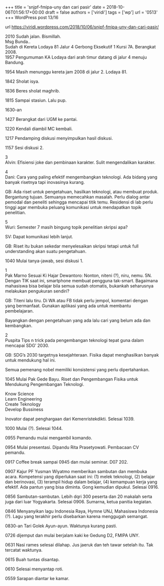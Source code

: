 +++
title = 'snjpf-fmipa-uny dan cari pasir'
date = 2018-10-06T01:56:17+00:00
draft = false
authors = ['viridi']
tags = ['wp']
url = '0513'
+++
WordPress post 13/16 <!--more-->

url https://viridi.wordpress.com/2018/10/06/snjpf-fmipa-uny-dan-cari-pasir/

2010 Sudah jalan. Bismillah. \
Msg Bunda.. \
Sudah di Kereta Lodaya 81 Jalur 4 Gerbong Eksekutif 1 Kursi 7A. Berangkat 2008. \
1957 Pengumuman KA Lodaya dari arah timur datang di jalur 4 menuju Bandung.

1954 Masih menunggu kereta jam 2008 di jalur 2. Lodaya 81.

1842 Sholat isya.

1836 Beres sholat maghrib.

1815 Sampai stasiun. Lalu pup.

1630-an

1427 Berangkat dari UGM ke pantai.

1220 Kendali diambil MC kembali.

1217 Pendamping diskusi menyimpulkan hasil diskusi.

1157 Sesi diskusi 2.

3 \
Alvin: Efisiensi joke dan pembinaan karakter. Sulit mengendalikan karakter.

4 \
Dani: Cara yang paling efektif mengembangkan teknologi. Ada bidang yang banyak risetnya tapi inovasinya kurang.

GB: Ada riset untuk pengetahuan, hasilkan teknologi, atau membuat produk. Bergantung tujuan. Semuanya memecahkan masalah. Perlu dialog antar pemodal dan peneliti sehingga mencapai titik temu. Residensi di lab perlu tinggi agar membuka peluang komunikasi untuk mendapatkan topik penelitian.

5 \
Wuri: Semester 7 masih bingung topik penelitian skripsi apa?

SV: Dapat komunikasi lebih lanjut.

GB: Riset itu bukan sekedar menyelesaikan skripsi tetapi untuk full understanding akan suatu pengetahuan.

1040 Mulai tanya-jawab, sesi diskusi 1.

1 \
Pak Marno
Sesuai Ki Hajar Dewantoro: Nonton, niteni (?), niru, nemu. 5N.
Dengan TIK saat ini, smartphone membuat pengguna tak-smart. Bagaimana mahasiswa bisa belajar bila semua sudah otomatis, bukankah seharusnya melakukan pengukuran sendiri?

GB: Titeni lalu tiru. Di WA atau FB tidak perlu jempol, komentari dengan yang bermanfaat. Gunakan aplikasi yang ada untuk membantu pembelajaran.

Bayangkan dengan pengetahuan yang ada lalu cari yang belum ada dan kembangkan.

2 \
Puspita
Tips n trick pada pengembangan teknologi tepat guna dalam mencapai SDG’ 2030.

GB: SDG’s 2030 targetnya kesejahteraan. Fisika dapat menghasilkan banyak untuk mendukung hal ini.

Semua pemenang nobel memiliki konsistensi yang perlu dipertahankan.

1045 Mulai Pak Gede Bayu. Riset dan Pengembangan Fisika untuk Mendukung Pengembangan Teknologi.

Know Science \
Learn Engineering \
Create Teknology \
Develop Bussiness

Inovator dapat penghargaan dari Kemenristekdikti. Selesai 1039.

1000 Mulai (?). Selesai 1044.

0955 Pemandu mulai mengambil komando.

0954 Mulai presentasi. Dipandu Rita Prasetyowati. Pembacaan CV pemandu.

0917 Coffee break sampai 0945 dan mulai seminar. D07 202.

0907 Kajur PF Yusman Wiyatmo memberikan sambutan dan membuka acara. Kompetensi yang diperlukan saat ini: (1) melek teknologi, (2) belajar dan berinovasi, (3) terampil hidup dalam belajar, (4) kemampuan kerja yang efektif. Ada pantun yang bisa diminta. Gong kemudian dipukul. Selesai 0916.

0856 Sambutan-sambutan. Lebih dqri 300 peserta dan 20 makalah serta juga dari luar Yogyakarta. Selesai 0906. Sumarna, ketua panitia kegiatan.

0846 Menyanyikan lagu Indonesia Raya, Hymne UNJ, Mahasiswa Indonesia (?). Lagu yang terakhir perlu disebarkan karena menggugah semangat.

0830-an Tari Golek Ayun-ayun. Waktunya kurang pasti.

0726 dijemput dan mulai berjalam kaki ke Gedung D2, FMIPA UNY.

0631 Nasi rames selesai dilahap. Jus jaeruk dan teh tawar setelah itu. Tak tercatat waktunya.

0615 Buah tuntas disantap.

0610 Selesai menyantap roti.

0559 Sarapan diantar ke kamar.

